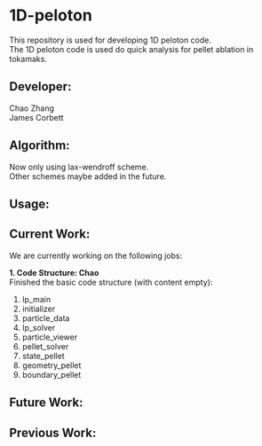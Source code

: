 # 1D-peloton

This repository is used for developing 1D peloton code.  
The 1D peloton code is used do quick analysis for pellet ablation in tokamaks.

## Developer:

Chao Zhang   
James Corbett

## Algorithm:
Now only using lax-wendroff scheme.  
Other schemes maybe added in the future.

## Usage:

## Current Work:
We are currently working on the following jobs:  

**1. Code Structure: Chao**    
Finished the basic code structure (with content empty):
1. lp_main  
2. initializer  
3. particle_data   
4. lp_solver   
5. particle_viewer  
6. pellet_solver  
7. state_pellet  
8. geometry_pellet  
9. boundary_pellet  

## Future Work:


## Previous Work:
